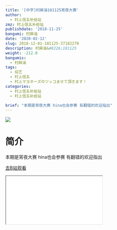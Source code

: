 ```yaml
---
title: '[中字]村麻油181125宵夜大赛'
author:
  - 村上信五补给站
zmz: 村上信五补给站
publishdate: '2018-11-25'
bangumi: 村麻油
date: '2020-02-12'
slug: 2018-12-01-181125-37182270
description: 村麻油&#8226;181125
weight: -212.0
bangumis:
  - 村麻油
tags:
  - 综艺
  - 村上信五
  - 村上マヨネーズのツッコませて頂きます！
categories:
  - 村上信五补给站
  - 村上信五补给站

brief: "本期是宵夜大赛 hina也会参赛 有翻错的欢迎指出"
---
```

![](https://raw.githubusercontent.com/tcgriffith/owaraisite/master/static/tmpimg/bfd7581831099e2c3050b222ef90418d07459520.jpg.480.jpg)
# 简介  
本期是宵夜大赛
hina也会参赛
有翻错的欢迎指出  

[去B站观看](https://www.bilibili.com/video/av37182270/)
<div class ="resp-container"><iframe class="testiframe" src="//player.bilibili.com/player.html?aid=37182270"", scrolling="no", allowfullscreen="true" > </iframe></div> 
